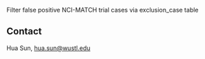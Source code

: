 
Filter false positive NCI-MATCH trial cases via exclusion_case table


Contact
-------------
Hua Sun, <hua.sun@wustl.edu>
